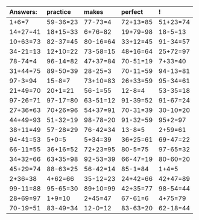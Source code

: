 | Answers: | practice | makes | perfect | ! |
| :--- | :--- | :--- | :--- | :--- |
| 1+6=7 | 59-36=23 | 77-73=4 | 72+13=85 | 51+23=74 | 
| 14+27=41 | 18+15=33 | 6+76=82 | 19+79=98 | 18-5=13 | 
| 10+63=73 | 82-37=45 | 80-16=64 | 33+12=45 | 91-34=57 | 
| 34-21=13 | 12+10=22 | 73-58=15 | 48+16=64 | 25+72=97 | 
| 78-74=4 | 96-14=82 | 47+37=84 | 70-51=19 | 7+33=40 | 
| 31+44=75 | 89-50=39 | 28-25=3 | 70-11=59 | 94-13=81 | 
| 97-3=94 | 15-8=7 | 73+10=83 | 26+33=59 | 95-34=61 | 
| 21+49=70 | 20+1=21 | 56-1=55 | 12-8=4 | 53-35=18 | 
| 97-26=71 | 97-17=80 | 63-51=12 | 91-39=52 | 91-67=24 | 
| 27+36=63 | 70+26=96 | 54+37=91 | 70-31=39 | 30-10=20 | 
| 44+49=93 | 51-32=19 | 98-78=20 | 91-32=59 | 95+2=97 | 
| 38+11=49 | 57-28=29 | 76-42=34 | 13-8=5 | 2+59=61 | 
| 94-41=53 | 5+0=5 | 5+34=39 | 36+25=61 | 69-47=22 | 
| 66-11=55 | 36+16=52 | 72+23=95 | 80-5=75 | 97-65=32 | 
| 34+32=66 | 63+35=98 | 92-53=39 | 66-47=19 | 80-60=20 | 
| 45+29=74 | 88-63=25 | 56-42=14 | 85-1=84 | 1+4=5 | 
| 2+36=38 | 4+62=66 | 35-12=23 | 24+42=66 | 42+47=89 | 
| 99-11=88 | 95-65=30 | 89+10=99 | 42+35=77 | 98-54=44 | 
| 28+69=97 | 1+9=10 | 2+45=47 | 67-61=6 | 4+75=79 | 
| 70-19=51 | 83-49=34 | 12-0=12 | 83-63=20 | 62-18=44 | 

